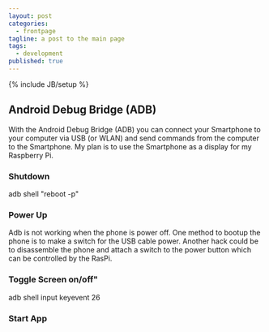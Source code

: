 ```yaml
---
layout: post
categories: 
  - frontpage
tagline: a post to the main page
tags: 
  - development
published: true
---
```


{% include JB/setup %}

## Android Debug Bridge (ADB)
With the Android Debug Bridge (ADB) you can connect your Smartphone to your computer via USB (or WLAN) and send
commands from the computer to the Smartphone. My plan is to use the Smartphone as a display for my Raspberry Pi.

<!-- more -->

### Shutdown
adb shell "reboot -p"

### Power Up
Adb is not working when the phone is power off. One method to bootup the phone is to make a switch for the USB cable power.
Another hack could be to disassemble the phone and attach a switch to the power button which can be controlled by the
RasPi.

### Toggle Screen on/off"
adb shell input keyevent 26

### Start App
